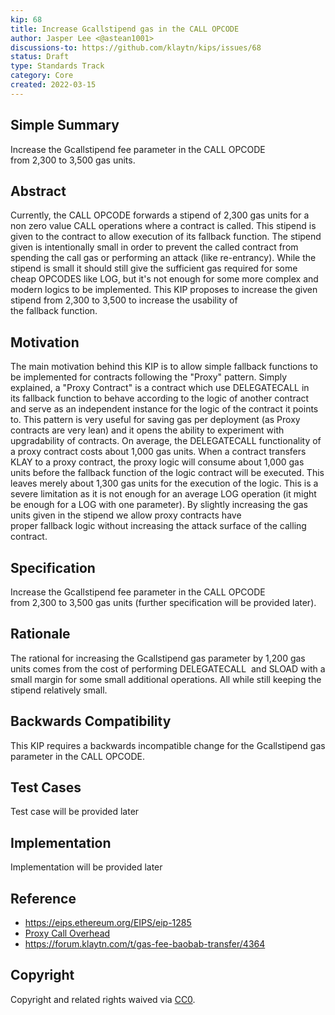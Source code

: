 ```yaml
---
kip: 68
title: Increase Gcallstipend gas in the CALL OPCODE
author: Jasper Lee <@astean1001>
discussions-to: https://github.com/klaytn/kips/issues/68
status: Draft
type: Standards Track
category: Core
created: 2022-03-15
---
```


## Simple Summary
Increase the Gcallstipend fee parameter in the CALL OPCODE from 2,300 to 3,500 gas units.

## Abstract
Currently, the CALL OPCODE forwards a stipend of 2,300 gas units for a non zero value CALL operations where a contract is called. 
This stipend is given to the contract to allow execution of its fallback function. 
The stipend given is intentionally small in order to prevent the called contract from spending the call gas or performing an attack (like re-entrancy). 
While the stipend is small it should still give the sufficient gas required for some cheap OPCODES like LOG, 
but it's not enough for some more complex and modern logics to be implemented.
This KIP proposes to increase the given stipend from 2,300 to 3,500 to increase the usability of the fallback function.

## Motivation
The main motivation behind this KIP is to allow simple fallback functions to be implemented for contracts following the "Proxy" pattern. 
Simply explained, a "Proxy Contract" is a contract which use DELEGATECALL in its fallback function to behave according to the logic of 
another contract and serve as an independent instance for the logic of the contract it points to. 
This pattern is very useful for saving gas per deployment (as Proxy contracts are very lean) and 
it opens the ability to experiment with upgradability of contracts. 
On average, the DELEGATECALL functionality of a proxy contract costs about 1,000 gas units. 
When a contract transfers KLAY to a proxy contract, the proxy logic will consume about 1,000 gas 
units before the fallback function of the logic contract will be executed. This leaves merely about 1,300 gas units for the execution of the logic. 
This is a severe limitation as it is not enough for an average LOG operation (it might be enough for a LOG with one parameter). 
By slightly increasing the gas units given in the stipend we allow proxy contracts have proper fallback logic without increasing 
the attack surface of the calling contract.

## Specification
Increase the Gcallstipend fee parameter in the CALL OPCODE from 2,300 to 3,500 gas units (further specification will be provided later).

## Rationale
The rational for increasing the Gcallstipend gas parameter by 1,200 gas units comes from the cost of performing DELEGATECALL 
and SLOAD with a small margin for some small additional operations. All while still keeping the stipend relatively small.

## Backwards Compatibility
This KIP requires a backwards incompatible change for the Gcallstipend gas parameter in the CALL OPCODE.

## Test Cases
Test case will be provided later

## Implementation
Implementation will be provided later

## Reference
- https://eips.ethereum.org/EIPS/eip-1285
- [Proxy Call Overhead](https://gist.github.com/GNSPS/ba7b88565c947cfd781d44cf469c2ddb#gistcomment-2383950)
- https://forum.klaytn.com/t/gas-fee-baobab-transfer/4364

## Copyright
Copyright and related rights waived via [CC0](https://creativecommons.org/publicdomain/zero/1.0/).